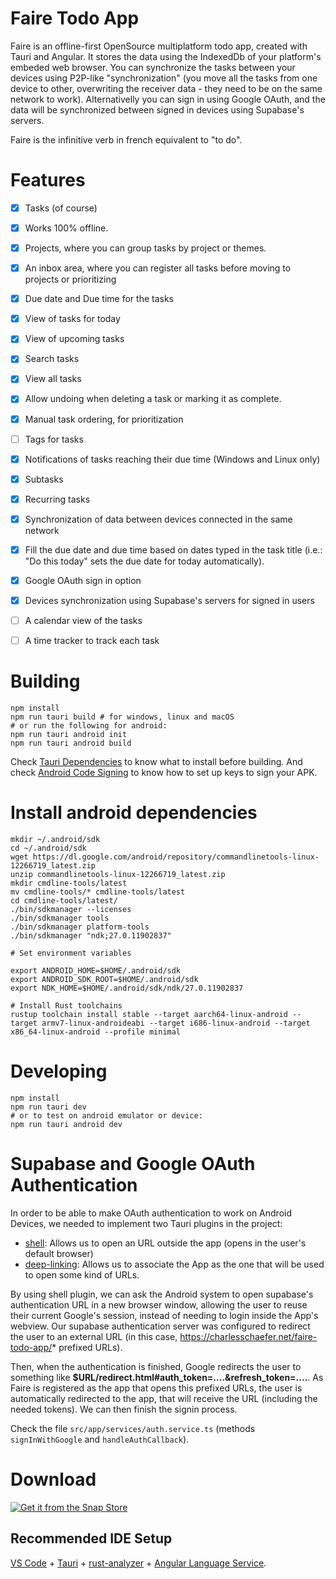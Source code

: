 # Faire Todo App

Faire is an offline-first OpenSource multiplatform todo app, created with Tauri and Angular. It stores the data using the IndexedDb of your platform's embeded web browser. You can synchronize the tasks between your devices using P2P-like "synchronization" (you move all the tasks from one device to other, overwriting the receiver data - they need to be on the same network to work). Alternativelly you can sign in using Google OAuth, and the data will be synchronized between signed in devices using Supabase's servers.

Faire is the infinitive verb in french equivalent to "to do".

# Features

- [x] Tasks (of course)
- [x] Works 100% offline.
- [x] Projects, where you can group tasks by project or themes.
- [x] An inbox area, where you can register all tasks before moving to projects or prioritizing
- [x] Due date and Due time for the tasks
- [x] View of tasks for today
- [x] View of upcoming tasks
- [x] Search tasks
- [x] View all tasks
- [x] Allow undoing when deleting a task or marking it as complete.
- [x] Manual task ordering, for prioritization
- [ ] Tags for tasks
- [x] Notifications of tasks reaching their due time (Windows and Linux only)
- [x] Subtasks
- [x] Recurring tasks
- [x] Synchronization of data between devices connected in the same network
- [x] Fill the due date and due time based on dates typed in the task title (i.e.: "Do this today" sets the due date for today automatically).
- [x] Google OAuth sign in option
- [x] Devices synchronization using Supabase's servers for signed in users
- [ ] A calendar view of the tasks
- [ ] A time tracker to track each task



# Building

```
npm install
npm run tauri build # for windows, linux and macOS
# or run the following for android:
npm run tauri android init
npm run tauri android build
```

Check [Tauri Dependencies](https://v2.tauri.app/start/prerequisites/) to know what to install before building. And check [Android Code Signing](https://v2.tauri.app/distribute/signing/android/) to know how to set up keys to sign your APK.


# Install android dependencies

```
mkdir ~/.android/sdk
cd ~/.android/sdk
wget https://dl.google.com/android/repository/commandlinetools-linux-12266719_latest.zip
unzip commandlinetools-linux-12266719_latest.zip
mkdir cmdline-tools/latest
mv cmdline-tools/* cmdline-tools/latest
cd cmdline-tools/latest/
./bin/sdkmanager --licenses
./bin/sdkmanager tools
./bin/sdkmanager platform-tools
./bin/sdkmanager "ndk;27.0.11902837"

# Set environment variables

export ANDROID_HOME=$HOME/.android/sdk
export ANDROID_SDK_ROOT=$HOME/.android/sdk
export NDK_HOME=$HOME/.android/sdk/ndk/27.0.11902837

# Install Rust toolchains
rustup toolchain install stable --target aarch64-linux-android --target armv7-linux-androideabi --target i686-linux-android --target x86_64-linux-android --profile minimal
```

# Developing 

```
npm install
npm run tauri dev
# or to test on android emulator or device:
npm run tauri android dev
```

# Supabase and Google OAuth Authentication
In order to be able to make OAuth authentication to work on Android Devices, we needed to implement two Tauri plugins in the project:
- [shell](https://v2.tauri.app/plugin/shell/): Allows us to open an URL outside the app (opens in the user's default browser)
- [deep-linking](https://v2.tauri.app/plugin/deep-linking/): Allows us to associate the App as the one that will be used to open some kind of URLs.

By using shell plugin, we can ask the Android system to open supabase's authentication URL in a new browser window, allowing the user to reuse their current Google's session, instead of needing to login inside the App's webview. Our supabase authentication server was configured to redirect the user to an external URL (in this case, https://charlesschaefer.net/faire-todo-app/* prefixed URLs). 

Then, when the authentication is finished, Google redirects the user to something like **$URL/redirect.html#auth_token=....&refresh_token=....**. As Faire is registered as the app that opens this prefixed URLs, the user is automatically redirected to the app, that will receive the URL (including the needed tokens). We can then finish the signin process.

Check the file `src/app/services/auth.service.ts` (methods `signInWithGoogle` and `handleAuthCallback`).


# Download

[![Get it from the Snap Store](https://snapcraft.io/static/images/badges/en/snap-store-black.svg)](https://snapcraft.io/faire-todo-app)


## Recommended IDE Setup

[VS Code](https://code.visualstudio.com/) + [Tauri](https://marketplace.visualstudio.com/items?itemName=tauri-apps.tauri-vscode) + [rust-analyzer](https://marketplace.visualstudio.com/items?itemName=rust-lang.rust-analyzer) + [Angular Language Service](https://marketplace.visualstudio.com/items?itemName=Angular.ng-template).


